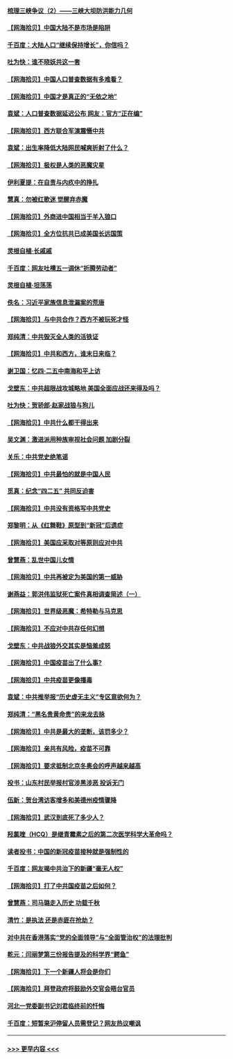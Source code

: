 #### [梳理三峡争议（2）——三峡大坝防洪能力几何](../pages/nsc993/n12920173.md?t=05031451) 
#### [【网海拾贝】中国大陆不是市场是陷阱](../pages/nsc993/n12920143.md?t=05031451) 
#### [千百度：大陆人口“继续保持增长”，你信吗？](../pages/nsc993/n12918946.md?t=05031451) 
#### [吐为快：谁不晓妖共这一套](../pages/nsc993/n12918941.md?t=05031451) 
#### [【网海拾贝】中国人口普查数据有多难看？](../pages/nsc993/n12917822.md?t=05031451) 
#### [【网海拾贝】中国才是真正的“无依之地”](../pages/nsc993/n12915845.md?t=05031451) 
#### [袁斌：人口普查数据延迟公布 网友：官方“正在编”](../pages/nsc993/n12915748.md?t=05031451) 
#### [【网海拾贝】西方联合军演震慑中共](../pages/nsc993/n12913466.md?t=05031451) 
#### [袁斌：出生率降低大陆网民喊爽折射了什么？](../pages/nsc993/n12913365.md?t=05031451) 
#### [【网海拾贝】极权是人类的恶魔灾星](../pages/nsc993/n12910697.md?t=05031451) 
#### [伊利夏提：在自责与内疚中的挣扎](../pages/nsc993/n12910493.md?t=05031451) 
#### [慧真：勿被红歌迷 觉醒弃赤魔](../pages/nsc993/n12910485.md?t=05031451) 
#### [【网海拾贝】外商进中国相当于羊入狼口](../pages/nsc993/n12908274.md?t=05031451) 
#### [【网海拾贝】全方位抗共已成美国长远国策](../pages/nsc993/n12906878.md?t=05031451) 
#### [灵根自植‧长戚戚](../pages/nsc993/n12905585.md?t=05031451) 
#### [千百度：网友吐槽五一调休“折腾劳动者”](../pages/nsc993/n12905934.md?t=05031451) 
#### [灵根自植‧坦荡荡](../pages/nsc993/n12905562.md?t=05031451) 
#### [佚名：习近平家族信息泄漏案的荒唐](../pages/nsc993/n12904705.md?t=05031451) 
#### [【网海拾贝】与中共合作？西方不被玩死才怪](../pages/nsc993/n12903873.md?t=05031451) 
#### [郑纯清：中共毁灭全人类的活铁证](../pages/nsc993/n12903785.md?t=05031451) 
#### [【网海拾贝】中共和西方，谁末日来临？](../pages/nsc993/n12903482.md?t=05031451) 
#### [谢卫国：忆四‧二五中南海和平上访](../pages/nsc993/n12902192.md?t=05031451) 
#### [戈壁东：中共超限战攻城略地 美国全面应战还来得及吗？](../pages/nsc993/n12902297.md?t=05031451) 
#### [吐为快：贺骄郎‧赵家战狼与狗儿](../pages/nsc993/n12902280.md?t=05031451) 
#### [【网海拾贝】中共什么都干得出来](../pages/nsc993/n12897500.md?t=05031451) 
#### [吴文渊：激进派用种族审视社会问题 加剧分裂](../pages/nsc993/n12893881.md?t=05031451) 
#### [关乐：中共党史绝笔谣](../pages/nsc993/n12897270.md?t=05031451) 
#### [【网海拾贝】中共最怕的就是中国人民](../pages/nsc993/n12894705.md?t=05031451) 
#### [觅真：纪念“四二五” 共同反迫害](../pages/nsc993/n12894553.md?t=05031451) 
#### [【网海拾贝】中共没有资格写中共党史](../pages/nsc993/n12892231.md?t=05031451) 
#### [郑黎明：从《红舞鞋》原型到“新冠”后遗症](../pages/nsc993/n12890469.md?t=05031451) 
#### [【网海拾贝】美国应采取对等原则应对中共](../pages/nsc993/n12889176.md?t=05031451) 
#### [曾慧燕：乱世中国儿女情](../pages/nsc993/n12887931.md?t=05031451) 
#### [【网海拾贝】中共再被定为美国的第一威胁](../pages/nsc993/n12887580.md?t=05031451) 
#### [谢燕益：郭洪伟监狱死亡案件真相调查简述（一）](../pages/nsc993/n12885648.md?t=05031451) 
#### [【网海拾贝】世界级恶魔：希特勒与马克思](../pages/nsc993/n12884062.md?t=05031451) 
#### [【网海拾贝】不应对中共存任何幻想](../pages/nsc993/n12881460.md?t=05031451) 
#### [戈壁东：中共战狼外交其实是恼羞成怒](../pages/nsc993/n12880392.md?t=05031451) 
#### [【网海拾贝】中国疫苗出了什么事?](../pages/nsc993/n12879124.md?t=05031451) 
#### [【网海拾贝】中共疫苗更像播毒](../pages/nsc993/n12876631.md?t=05031451) 
#### [袁斌：中共推举报“历史虚无主义”专区意欲何为？](../pages/nsc993/n12876530.md?t=05031451) 
#### [郑纯清：“黑名贵黄命贵”的来龙去脉](../pages/nsc993/n12875589.md?t=05031451) 
#### [【网海拾贝】中共是最大的垄断，该罚多少？](../pages/nsc993/n12874006.md?t=05031451) 
#### [【网海拾贝】亲共有风险，疫苗不可靠](../pages/nsc993/n12872224.md?t=05031451) 
#### [【网海拾贝】要求抵制北京冬奥会的呼声越来越高](../pages/nsc993/n12868962.md?t=05031451) 
#### [投书：山东村民举报村官涉黑涉恶 投诉无门](../pages/nsc993/n12869726.md?t=05031451) 
#### [伍新：贺台湾访客增多和美德州疫情骤降](../pages/nsc993/n12865651.md?t=05031451) 
#### [【网海拾贝】武汉到底死了多少人？](../pages/nsc993/n12863707.md?t=05031451) 
#### [羟氯喹（HCQ）是继青霉素之后的第二次医学科学大革命吗？](../pages/nsc993/n12638564.md?t=05031451) 
#### [读者投书：中国的新冠疫苗接种就是强制性的](../pages/nsc993/n12859932.md?t=05031451) 
#### [千百度：网友揭中共治下的新疆“毫无人权”](../pages/nsc993/n12858385.md?t=05031451) 
#### [【网海拾贝】打了中共国疫苗之后如何？](../pages/nsc993/n12857866.md?t=05031451) 
#### [曾慧燕：司马璐走入历史 功载千秋](../pages/nsc993/n12856996.md?t=05031451) 
#### [清竹：是执法 还是赤匪在抢劫？](../pages/nsc993/n12856952.md?t=05031451) 
#### [对中共在香港落实“党的全面领导”与“全面管治权”的法理批判](../pages/nsc993/n12856929.md?t=05031451) 
#### [乾元：闫丽梦第三份报告提及的科学界“鳄鱼”](../pages/nsc993/n12855985.md?t=05031451) 
#### [【网海拾贝】下一个新疆人将会是你们](../pages/nsc993/n12855864.md?t=05031451) 
#### [【网海拾贝】拜登政府将鼓励外交官会晤台官员](../pages/nsc993/n12853615.md?t=05031451) 
#### [河北一党委副书记刘君临终前的忏悔](../pages/nsc993/n12849420.md?t=05031451) 
#### [千百度：短暂来沪停留人员需登记？网友热议嘲讽](../pages/nsc993/n12853497.md?t=05031451) 

----
#### [ >>> 更早内容 <<< ](../indexes/nsc993-earlier.md)
